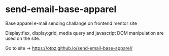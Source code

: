 # send-email-base-apparel
Base apparel e-mail sending challange on frontend mentor site


Display:flex, display:grid, media query and javascript DOM manipulation are used on the site.

Go to site -> https://otpz.github.io/send-email-base-apparel/
